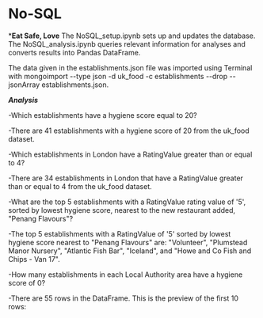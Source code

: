 # No-SQL

***Eat Safe, Love**
The NoSQL_setup.ipynb sets up and updates the database. The NoSQL_analysis.ipynb queries relevant information for analyses and converts results into Pandas DataFrame. 

The data given in the establishments.json file was imported using Terminal with mongoimport --type json -d uk_food -c establishments --drop --jsonArray establishments.json.

***Analysis***

-Which establishments have a hygiene score equal to 20?

-There are 41 establishments with a hygiene score of 20 from the uk_food dataset.

-Which establishments in London have a RatingValue greater than or equal to 4?

-There are 34 establishments in London that have a RatingValue greater than or equal to 4 from the uk_food dataset.

-What are the top 5 establishments with a RatingValue rating value of '5', sorted by lowest hygiene score, nearest to the new restaurant added, "Penang Flavours"?

-The top 5 establishments with a RatingValue of '5' sorted by lowest hygiene score nearest to "Penang Flavours" are: "Volunteer", "Plumstead Manor Nursery", "Atlantic Fish Bar", "Iceland", and "Howe and Co Fish and Chips - Van 17".

-How many establishments in each Local Authority area have a hygiene score of 0?

-There are 55 rows in the DataFrame. This is the preview of the first 10 rows:
